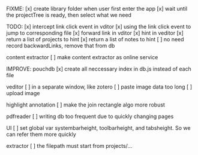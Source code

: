 FIXME:
[x] create library folder when user first enter the app
[x] wait until the projectTree is ready, then select what we need

TODO:
[x] intercept link click event in vditor
[x] using the link click event to jump to corresponding file
[x] forward link in vditor
[x] hint in veditor
[x] return a list of projects to hint
[x] return a list of notes to hint
[ ] no need record backwardLinks, remove that from db

content extractor
[ ] make content extractor as online service

IMPROVE:
pouchdb
[x] create all neccessary index in db.js instead of each file

veditor
[ ] in a separate window, like zotero
[ ] paste image data too long
[ ] upload image

highlight annotation
[ ] make the join rectangle algo more robust

pdfreader
[ ] writing db too frequent due to quickly changing pages

UI
[ ] set global var systembarheight, toolbarheight, and tabsheight. So we can refer them more quickly

extractor
[ ] the filepath must start from projects/...
